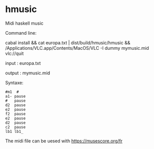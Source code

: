 # hmusic
Midi haskell music

Command line:

cabal install && cat europa.txt | dist/build/hmusic/hmusic && /Applications/VLC.app/Contents/MacOS/VLC -I dummy mymusic.mid vlc://quit

input : europa.txt

output : mymusic.mid

Syntaxe: 
>
    #m1  #
    a1- pause
    #   pause
    d2  pause
    e2  pause
    f2  pause
    e2  pause
    d2  pause
    c2  pause
    lb1 lb1_


The midi file can be uesed with https://musescore.org/fr


